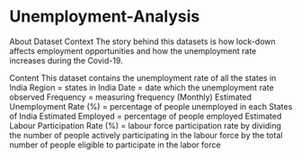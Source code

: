# Unemployment-Analysis
About Dataset
Context 
The story behind this datasets is how lock-down affects employment opportunities and how the unemployment rate increases during the Covid-19.

Content
This dataset contains the unemployment rate of all the states in India
Region = states in India
Date = date which the unemployment rate observed
Frequency = measuring frequency (Monthly)
Estimated Unemployment Rate (%) = percentage of people unemployed in each States of India
Estimated Employed = percentage of people employed
Estimated Labour Participation Rate (%) = labour force participation rate by dividing the number of people actively participating in the labour force by the total number of people eligible to participate in the labor force
